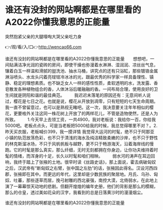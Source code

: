 # 谁还有没封的网站啊都是在哪里看的A2022你懂我意思的正能量
突然抱紧父亲的大腿嚎啕大哭父亲吃力身

👉/观/看/入/口👉http://wencao66.com

谁还有没封的网站啊都是在哪里看的A2022你懂我意思的正能量　　想想吧，一间贴满洁净光润的瓷砖的房间，即使干燥也弥漫着水淋淋、湿润润、凉丝丝气息，镶着白玉一样温和滑腻的盥洗池、抽水马桶，讲究点的还有只浴缸，那些镀铬金属淋浴喷头、水龙头闪着亮锃锃冷冰冰的光，跟最优秀的科学家一样具备理性、镇静、稳定的理想素质。也不缺乏女人一样的感性性质，柔软透明的水，洗发露、香皂散发各种植物组合的香，人体沐浴后暖融融的香。一间布局合理，使用良好的卫生间就是阴阳和谐的最佳典范。
　　我迟迟未落笔的原因还有：无意间听人说过，樱花是七日之花。也就是说，樱花从开放到凋零，只有短短的七天生命周期。我一直不曾留意过，也可以是熟视无睹吧。这一次，我决意要关注年年相似的樱花，更要格外关注这同一株花树上开放了的两样花儿，不管是造物使然，还是人为所致。
　　1.今天早上去领工资，一共4900，我对老板说：我给你一百，你给我5000吧。老板点点头，可是当老板把5000给我的时候，我总觉得哪里不对？。2.昨天买衣服，老板喊价399，我一摸详情
我觉得大运河的时髦，绝不只于阿那亚小镇的轨范放荡色彩，也不只于清浅的海水及纯洁精致柔嫩的沙岸，也不只于野性的林克斯溜冰场，不只于风帆帆板与越野，更不只于畅游海天，沿着海岸线的慢跑。它的时髦是那么真实，那么纤细，无时无刻都拥在你身边，让你功夫维持着时髦的情绪，而浑身的十足，长久以时髦和咱们相映。
　　弱水河的涛声在耳边回响，我终于踏上了张掖的土地。很早时读《丝路史话》，那上面说，霍去病破匈奴之后，汉武帝有“断匈奴之右臂，张中国之左肋”的话，张掖因此得名。汉设河西四郡，张掖即在其中。而更远的年代，这里却是少数民族的聚居地。月氏、乌孙、匈奴、吐蕃，那些逐草而居，挽弓射雕的西北豪强，南控大漠，北倚弱水，在此地上演了一幕幕惊天动地的悲剧。但翻开煌煌的编年史册，他们的背影是那么的模糊，那么的仓皇，透过美如花朵的汉字，我看到的总是日落黄沙时的漫漫烟尘。

谁还有没封的网站啊都是在哪里看的A2022你懂我意思的正能量
